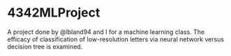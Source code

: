 # 4342MLProject

A project done by @lbland94 and I for a machine learning class. The efficacy of classification of low-resolution letters via neural network versus decision tree is examined.
